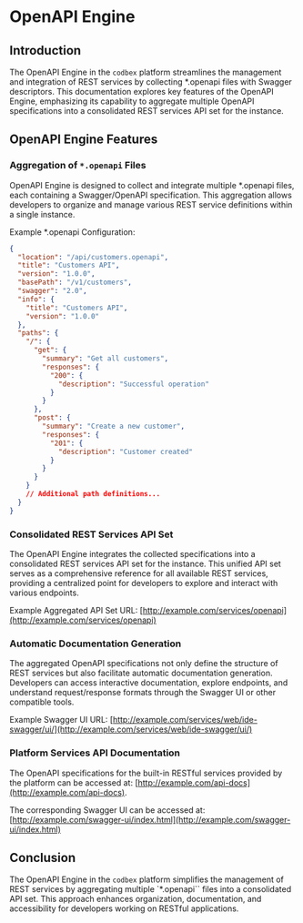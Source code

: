# OpenAPI Engine

## Introduction

The OpenAPI Engine in the `codbex` platform streamlines the management and integration of REST services by collecting *.openapi files with Swagger descriptors. This documentation explores key features of the OpenAPI Engine, emphasizing its capability to aggregate multiple OpenAPI specifications into a consolidated REST services API set for the instance.

## OpenAPI Engine Features

### Aggregation of `*.openapi` Files

OpenAPI Engine is designed to collect and integrate multiple *.openapi files, each containing a Swagger/OpenAPI specification. This aggregation allows developers to organize and manage various REST service definitions within a single instance.

Example *.openapi Configuration:

```json
{
  "location": "/api/customers.openapi",
  "title": "Customers API",
  "version": "1.0.0",
  "basePath": "/v1/customers",
  "swagger": "2.0",
  "info": {
    "title": "Customers API",
    "version": "1.0.0"
  },
  "paths": {
    "/": {
      "get": {
        "summary": "Get all customers",
        "responses": {
          "200": {
            "description": "Successful operation"
          }
        }
      },
      "post": {
        "summary": "Create a new customer",
        "responses": {
          "201": {
            "description": "Customer created"
          }
        }
      }
    }
    // Additional path definitions...
  }
}
```

### Consolidated REST Services API Set

The OpenAPI Engine integrates the collected specifications into a consolidated REST services API set for the instance. This unified API set serves as a comprehensive reference for all available REST services, providing a centralized point for developers to explore and interact with various endpoints.

Example Aggregated API Set URL: [http://example.com/services/openapi](http://example.com/services/openapi)

### Automatic Documentation Generation

The aggregated OpenAPI specifications not only define the structure of REST services but also facilitate automatic documentation generation. Developers can access interactive documentation, explore endpoints, and understand request/response formats through the Swagger UI or other compatible tools.

Example Swagger UI URL: [http://example.com/services/web/ide-swagger/ui/](http://example.com/services/web/ide-swagger/ui/)

### Platform Services API Documentation

The OpenAPI specifications for the built-in RESTful services provided by the platform can be accessed at: [http://example.com/api-docs](http://example.com/api-docs).

The corresponding Swagger UI can be accessed at: [http://example.com/swagger-ui/index.html](http://example.com/swagger-ui/index.html)

## Conclusion

The OpenAPI Engine in the `codbex` platform simplifies the management of REST services by aggregating multiple `*.openapi`` files into a consolidated API set. This approach enhances organization, documentation, and accessibility for developers working on RESTful applications.